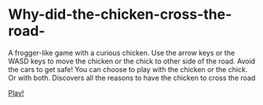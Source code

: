 # Why-did-the-chicken-cross-the-road-
A frogger-like game with a curious chicken. 
Use the arrow keys or the WASD keys to move the chicken or the chick to other side of the road. 
Avoid the cars to get safe!
You can choose to play with the chicken or the chick. Or with both.
Discovers all the reasons to have the chicken to cross the road

<a href="https://amanda-oc8.github.io/Why-did-the-chicken-cross-the-road-/"> Play!</a>
